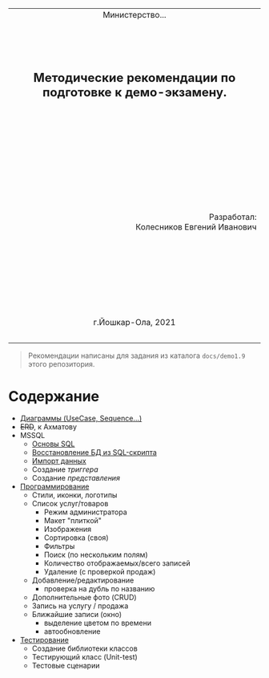 <table style="width: 100%;">
  <tr>
    <td style="text-align: center; border: none;">
    Министерство...</td>
  </tr>
  <tr>
    <td style="text-align: center; border: none; height: 15em;"><h2>Методические рекомендации по подготовке к демо-экзамену.</h2></td>
  </tr>
  <tr>
    <td style="text-align: right; border: none; height: 20em;">
      Разработал:<br/>
      Колесников Евгений Иванович
    </td>
  </tr>
  <tr>
    <td style="text-align: center; border: none; height: 5em;">
    г.Йошкар-Ола, 2021</td>
  </tr>
</table>

<div style="page-break-after: always;"></div>

>Рекомендации написаны для задания из каталога `docs/demo1.9` этого репозитория.

# Содержание

* [Диаграммы (UseCase, Sequence...)](../articles/demo_uc.md)
* ~~ERD~~, к Ахматову
* MSSQL
    - [Основы SQL](../articles/demo_sql.md)
    + [Восстановление БД из SQL-скрипта](../articles/demo_restore_from_sql.md)
    + [Импорт данных](../articles/demo_import.md)
    - Создание *триггера*
    - Создание *представления*
* [Программирование](../articles/demo_program.md)
    * Стили, иконки, логотипы
    * Список услуг/товаров
        - Режим администратора
        - Макет "плиткой"
        - Изображения
        - Сортировка (своя)
        - Фильтры
        - Поиск (по нескольким полям)
        - Количество отображаемых/всего записей
        - Удаление (с проверкой продаж)
    * Добавление/редактирование 
        - проверка на дубль по названию
    * Дополнительные фото (CRUD)
    * Запись на услугу / продажа
    * Ближайшие записи (окно)
        - выделение цветом по времени
        - автообновление 
* [Тестирование](../articles/demo_test.md)
    - Создание библиотеки классов
    - Тестирующий класс (Unit-test)
    - Тестовые сценарии